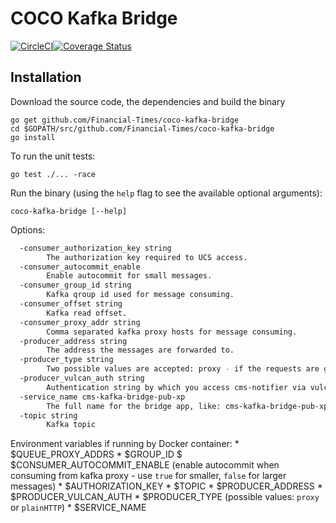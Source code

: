 # COCO Kafka Bridge
[![CircleCI](https://circleci.com/gh/Financial-Times/coco-kafka-bridge.svg?style=shield)](https://circleci.com/gh/Financial-Times/coco-kafka-bridge)[![Coverage Status](https://coveralls.io/repos/github/Financial-Times/coco-kafka-bridge/badge.svg)](https://coveralls.io/github/Financial-Times/coco-kafka-bridge)

## Installation

Download the source code, the dependencies and build the binary

```shell
go get github.com/Financial-Times/coco-kafka-bridge
cd $GOPATH/src/github.com/Financial-Times/coco-kafka-bridge
go install
```

To run the unit tests:

```shell
go test ./... -race
```

Run the binary (using the `help` flag to see the available optional arguments):

```shell
coco-kafka-bridge [--help]
```

Options:

```sh
  -consumer_authorization_key string
        The authorization key required to UCS access.
  -consumer_autocommit_enable
        Enable autocommit for small messages.
  -consumer_group_id string
        Kafka qroup id used for message consuming.
  -consumer_offset string
        Kafka read offset.
  -consumer_proxy_addr string
        Comma separated kafka proxy hosts for message consuming.
  -producer_address string
        The address the messages are forwarded to.
  -producer_type string
        Two possible values are accepted: proxy - if the requests are going through the kafka-proxy; or plainHTTP if a normal http request is required. (default "proxy")
  -producer_vulcan_auth string
        Authentication string by which you access cms-notifier via vulcand.
  -service_name cms-kafka-bridge-pub-xp
        The full name for the bridge app, like: cms-kafka-bridge-pub-xp (default "kafka-bridge")
  -topic string
        Kafka topic
```

Environment variables if running by Docker container:
    * $QUEUE_PROXY_ADDRS
    * $GROUP_ID
    $ $CONSUMER_AUTOCOMMIT_ENABLE (enable autocommit when consuming from kafka proxy - use `true` for smaller, `false` for larger messages)
    * $AUTHORIZATION_KEY
    * $TOPIC
    * $PRODUCER_ADDRESS
    * $PRODUCER_VULCAN_AUTH
    * $PRODUCER_TYPE (possible values: `proxy` or `plainHTTP`)
    * $SERVICE_NAME
